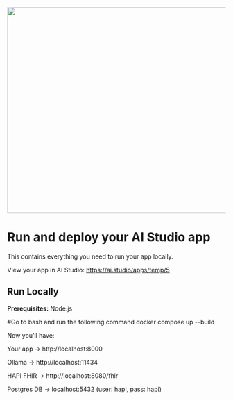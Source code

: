 <div align="center">
<img width="1200" height="475" alt="GHBanner" src="https://github.com/user-attachments/assets/0aa67016-6eaf-458a-adb2-6e31a0763ed6" />
</div>

# Run and deploy your AI Studio app

This contains everything you need to run your app locally.

View your app in AI Studio: https://ai.studio/apps/temp/5

## Run Locally

**Prerequisites:**  Node.js



#Go to bash and run the following command
docker compose up --build

Now you’ll have:

Your app → http://localhost:8000

Ollama → http://localhost:11434

HAPI FHIR → http://localhost:8080/fhir

Postgres DB → localhost:5432 (user: hapi, pass: hapi)
